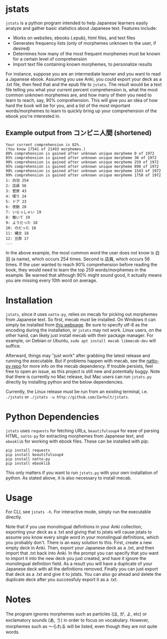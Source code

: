 # jstats

`jstats` is a python program intended to help Japanese learners easily analyze and gather basic statistics about Japanese text. Features include:
* Works on websites, ebooks (.epub), html files, and text files
* Generates frequency lists (only of morphemes unknown to the user, if desired)
* Determines how many of the most frequent morphemes must be known for a certain level of comprehension
* Import text file containing known morphemes, to personalize results

For instance, suppose you are an intermediate learner and you want to read a Japanese ebook. Assuming you use Anki, you could export your deck as a .txt file, then feed that and the epub file to `jstats`. The result would be a text file telling you what your current percent comprehension is, what the most common unknown morphemes are, and how many of them you need to learn to reach, say, 90% comprehension. This will give you an idea of how hard the book will be for you, and a list of the most important words/morphemes to learn to quickly bring up your comprehension of the ebook you're interested in.

## Example output from コンビニ人間 (shortened)
```
Your current comprehension is 82%.
(You know 17541 of 21493 morphemes.)
80% comprehension is gained after unknown unique morpheme 0 of 1972
85% comprehension is gained after unknown unique morpheme 30 of 1972
90% comprehension is gained after unknown unique morpheme 259 of 1972
95% comprehension is gained after unknown unique morpheme 898 of 1972
98% comprehension is gained after unknown unique morpheme 1543 of 1972
99% comprehension is gained after unknown unique morpheme 1758 of 1972
1: 白羽 254
2: 店員 56
3: 菅原 43
4: 喋り 24
5: ドア 23
6: 夜勤 20
7: いらっしゃい 19
8: 働いて 19
9: ようだった 18
10: のだった 18
11: 縄文 18
12: 旦那 17
...
```
In the above example, the most common word the user does not know is 白羽 (a name), which occurs 254 times. Second is 店員, which occurs 56 times. If the user wanted to reach 90% comprehension before reading the book, they would need to learn the top 259 words/morphemes in the example. Be warned that although 90% might sound good, it actually means you are missing every 10th word on average.

# Installation

`jstats`, since it uses `natto-py`, relies on mecab for picking out morphemes from Japanese text. So first, mecab must be installed. On Windows it can simply be installed from [this webpage](https://taku910.github.io/mecab/). Be sure to specify utf-8 as the encoding during the installation, or `jstats` may not work. Linux users, on the other hand, can likely just install mecab with their package manager. For example, on Debian or Ubuntu, `sudo apt install mecab libmecab-dev` will suffice. 

Afterward, things may "just work" after grabbing the latest release and running the executable. But if problems happen with mecab, see the [natto-py repo](https://github.com/buruzaemon/natto-py) for more info on the mecab dependency. If trouble persists, feel free to open an issue, as this project is still new and potentially buggy. Note that there is currently no Mac release, but Mac users can run `jstats.py` directly by installing python and the below dependencies.

Currently, the Linux release must be run from an existing terminal, i.e. `./jstats` or `./jstats -u http://github.com/Zarhult/jstats`.

# Python Dependencies

`jstats` uses `requests` for fetching URLs, `beautifulsoup4` for ease of parsing HTML, `natto-py` for extracting morphemes from Japanese text, and `ebooklib` for working with ebook files.  These can be installed with pip:
```
pip install requests
pip install beautifulsoup4
pip install natto-py
pip install ebooklib
```
This only matters if you want to run `jstats.py` with your own installation of python. As stated above, it is also necessary to install mecab.

# Usage

For CLI, see `jstats -h`.
For interactive mode, simply run the executable directly.

Note that if you use monolingual definitions in your Anki collection, exporting your deck as a .txt and giving that to jstats will cause jstats to assume you know every single word in your monolingual definitions, which you probably don't. There is an easy solution to this. First, create a new empty deck in Anki. Then, export your Japanese deck as a .txt, and then import that .txt back into Anki. In the prompt you can specify that you want to import it into the new deck you just created, and have it ignore the monolingual definition field. As a result you will have a duplicate of your Japanese deck with all the definitions removed. Finally you can just export that deck as a .txt and give it to jstats. You can also go ahead and delete the duplicate deck after you successfuly export it as a .txt.

# Notes

The program ignores morphemes such as particles (は, が, よ, etc) or exclamatory sounds (あ, う) in order to focus on vocabulary. However, morphemes such as 〜られる will be listed, even though they are not quite words.
